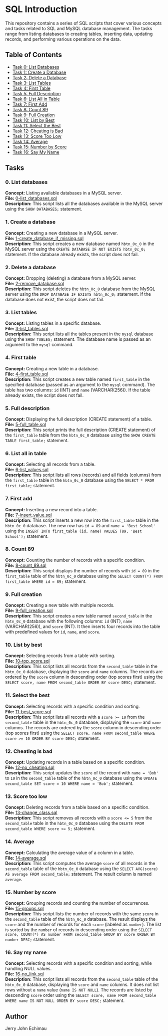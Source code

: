 # SQL Introduction

This repository contains a series of SQL scripts that cover various concepts and tasks related to SQL and MySQL database management. The tasks range from listing databases to creating tables, inserting data, updating records, and performing various operations on the data.

## Table of Contents

- [Task 0: List Databases](#task-0-list-databases)
- [Task 1: Create a Database](#task-1-create-a-database)
- [Task 2: Delete a Database](#task-2-delete-a-database)
- [Task 3: List Tables](#task-3-list-tables)
- [Task 4: First Table](#task-4-first-table)
- [Task 5: Full Description](#task-5-full-description)
- [Task 6: List All in Table](#task-6-list-all-in-table)
- [Task 7: First Add](#task-7-first-add)
- [Task 8: Count 89](#task-8-count-89)
- [Task 9: Full Creation](#task-9-full-creation)
- [Task 10: List by Best](#task-10-list-by-best)
- [Task 11: Select the Best](#task-11-select-the-best)
- [Task 12: Cheating is Bad](#task-12-cheating-is-bad)
- [Task 13: Score Too Low](#task-13-score-too-low)
- [Task 14: Average](#task-14-average)
- [Task 15: Number by Score](#task-15-number-by-score)
- [Task 16: Say My Name](#task-16-say-my-name)


## Tasks

### 0. List databases

**Concept:** Listing available databases in a MySQL server.  
**File:** [0-list_databases.sql](0-list_databases.sql)  
**Description:** This script lists all the databases available in the MySQL server using the `SHOW DATABASES;` statement.

### 1. Create a database

**Concept:** Creating a new database in a MySQL server.  
**File:** [1-create_database_if_missing.sql](1-create_database_if_missing.sql)  
**Description:** This script creates a new database named `hbtn_0c_0` in the MySQL server using the `CREATE DATABASE IF NOT EXISTS hbtn_0c_0;` statement. If the database already exists, the script does not fail.

### 2. Delete a database

**Concept:** Dropping (deleting) a database from a MySQL server.  
**File:** [2-remove_database.sql](2-remove_database.sql)  
**Description:** This script deletes the `hbtn_0c_0` database from the MySQL server using the `DROP DATABASE IF EXISTS hbtn_0c_0;` statement. If the database does not exist, the script does not fail.

### 3. List tables

**Concept:** Listing tables in a specific database.  
**File:** [3-list_tables.sql](3-list_tables.sql)  
**Description:** This script lists all the tables present in the `mysql` database using the `SHOW TABLES;` statement. The database name is passed as an argument to the `mysql` command.

### 4. First table

**Concept:** Creating a new table in a database.  
**File:** [4-first_table.sql](4-first_table.sql)  
**Description:** This script creates a new table named `first_table` in the specified database (passed as an argument to the `mysql` command). The table has two columns: `id` (INT) and `name` (VARCHAR(256)). If the table already exists, the script does not fail.

### 5. Full description

**Concept:** Displaying the full description (CREATE statement) of a table.  
**File:** [5-full_table.sql](5-full_table.sql)  
**Description:** This script prints the full description (CREATE statement) of the `first_table` table from the `hbtn_0c_0` database using the `SHOW CREATE TABLE first_table;` statement.

### 6. List all in table

**Concept:** Selecting all records from a table.  
**File:** [6-list_values.sql](6-list_values.sql)  
**Description:** This script lists all rows (records) and all fields (columns) from the `first_table` table in the `hbtn_0c_0` database using the `SELECT * FROM first_table;` statement.

### 7. First add

**Concept:** Inserting a new record into a table.  
**File:** [7-insert_value.sql](7-insert_value.sql)  
**Description:** This script inserts a new row into the `first_table` table in the `hbtn_0c_0` database. The new row has `id = 89` and `name = 'Best School'` using the `INSERT INTO first_table (id, name) VALUES (89, 'Best School');` statement.

### 8. Count 89

**Concept:** Counting the number of records with a specific condition.  
**File:** [8-count_89.sql](8-count_89.sql)  
**Description:** This script displays the number of records with `id = 89` in the `first_table` table of the `hbtn_0c_0` database using the `SELECT COUNT(*) FROM first_table WHERE id = 89;` statement.

### 9. Full creation

**Concept:** Creating a new table with multiple records.  
**File:** [9-full_creation.sql](9-full_creation.sql)  
**Description:** This script creates a new table named `second_table` in the `hbtn_0c_0` database with the following columns: `id` (INT), `name` (VARCHAR(256)), and `score` (INT). It then inserts four records into the table with predefined values for `id`, `name`, and `score`.

### 10. List by best

**Concept:** Selecting records from a table with sorting.  
**File:** [10-top_score.sql](10-top_score.sql)  
**Description:** This script lists all records from the `second_table` table in the `hbtn_0c_0` database, displaying the `score` and `name` columns. The records are ordered by the `score` column in descending order (top scores first) using the `SELECT score, name FROM second_table ORDER BY score DESC;` statement.

### 11. Select the best

**Concept:** Selecting records with a specific condition and sorting.  
**File:** [11-best_score.sql](11-best_score.sql)  
**Description:** This script lists all records with a `score >= 10` from the `second_table` table in the `hbtn_0c_0` database, displaying the `score` and `name` columns. The records are ordered by the `score` column in descending order (top scores first) using the `SELECT score, name FROM second_table WHERE score >= 10 ORDER BY score DESC;` statement.

### 12. Cheating is bad

**Concept:** Updating records in a table based on a specific condition.  
**File:** [12-no_cheating.sql](12-no_cheating.sql)  
**Description:** This script updates the `score` of the record with `name = 'Bob'` to `10` in the `second_table` table of the `hbtn_0c_0` database using the `UPDATE second_table SET score = 10 WHERE name = 'Bob';` statement.

### 13. Score too low

**Concept:** Deleting records from a table based on a specific condition.  
**File:** [13-change_class.sql](13-change_class.sql)  
**Description:** This script removes all records with a `score <= 5` from the `second_table` table in the `hbtn_0c_0` database using the `DELETE FROM second_table WHERE score <= 5;` statement.

### 14. Average

**Concept:** Calculating the average value of a column in a table.  
**File:** [14-average.sql](14-average.sql)  
**Description:** This script computes the average `score` of all records in the `second_table` table of the `hbtn_0c_0` database using the `SELECT AVG(score) AS average FROM second_table;` statement. The result column is named `average`.

### 15. Number by score

**Concept:** Grouping records and counting the number of occurrences.  
**File:** [15-groups.sql](15-groups.sql)  
**Description:** This script lists the number of records with the same `score` in the `second_table` table of the `hbtn_0c_0` database. The result displays the `score` and the number of records for each `score` (labeled as `number`). The list is sorted by the `number` of records in descending order using the `SELECT score, COUNT(*) AS number FROM second_table GROUP BY score ORDER BY number DESC;` statement.

### 16. Say my name

**Concept:** Selecting records with a specific condition and sorting, while handling NULL values.  
**File:** [16-no_link.sql](16-no_link.sql)  
**Description:** This script lists all records from the `second_table` table of the `hbtn_0c_0` database, displaying the `score` and `name` columns. It does not list rows without a `name` value (`name IS NOT NULL`). The records are listed by descending `score` order using the `SELECT score, name FROM second_table WHERE name IS NOT NULL ORDER BY score DESC;` statement.

## Author

Jerry John Echimau